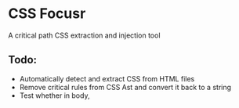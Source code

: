 # CSS Focusr
A critical path CSS extraction and injection tool

## Todo:
- Automatically detect and extract CSS from HTML files
- Remove critical rules from CSS Ast and convert it back to a string
- Test whether <link> in body, <script async> or other variants are faster 